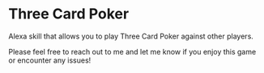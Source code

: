 # Three Card Poker
Alexa skill that allows you to play Three Card Poker against other players.

Please feel free to reach out to me and let me know if you enjoy this game or encounter any issues!